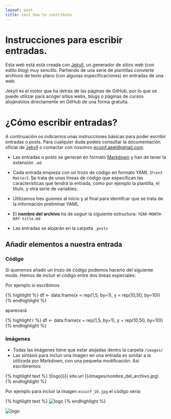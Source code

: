 ```yaml
---
layout: post
title: test how to contribute
--- 
```


# Instrucciones para escribir entradas. 
Esta web está está creada con [Jekyll](https://jekyllrb.com/), un generador de sitios web (con estilo blog) muy sencillo. Partiendo de una serie de plantillas convierte archivos de texto plano (con algunas especificaciones) en entradas de una web. 

Jekyll es el motor que ha detrás de las páginas de GitHub, por lo que se puede utilizar para acoger sitios webs, blogs o páginas de cursos alojándolos directamente en GitHub de una forma gratuita. 

# ¿Cómo escribir entradas? 
A continuación os indicamos unas instrucciones básicas para poder escribir entradas o posts. Para cualquier duda podeís consultar la documentación oficial de [Jekyll](https://jekyllrb.com/docs/home/) o contactar con nosotros [ecoinf.aeet@gmail.com](mailto:ecoinf.aeet@gmail.com). 

* Las entradas o posts se generan en formato [Markdown](https://daringfireball.net/projects/markdown/) y han de tener la extensión `.md` 

* Cada entrada empieza con un trozo de código en formato YAML (`Front Matter`). Se trata de unas líneas de código que especifican las características que tendrá la entrada, como por ejemplo la plantilla, el título, y otra serie de variables. 
 * Utilizamos tres guiones al inicio y al final para identifcar que se trata de la información preliminar YAML 

* El **nombre del archivo** ha de seguir la siguiente estructura: `YEAR-MONTH-DAY-title.md` 

* Las entradas se alojarán en la carpeta `_posts`

## Añadir elementos a nuestra entrada

### Código 
Si queremos añadir un trozo de código podemos hacerlo del siguiente modo. Hemos de incluir el código entre dos líneas especiales: 

Por ejemplo si escribimos 

{% highlight %}
df <- data.frame(x = rep(1,5, by=1),
y = rep(10,50, by=10)) 
{% endhighlight %}

aparecerá 

{% highlight r %}
df <- data.frame(x = rep(1,5, by=1),
y = rep(10,50, by=10)) 
{% endhighlight %} 

### Imágenes 
* Todas las imágenes tiene que estar alojadas dentro la carpeta `/images/` 
* Las sintáxis para incluir una imagen en una entrada es similar a la utilizada por Markdown, con una pequeña modificación. Así escribiremos:  


{% highlight text %}
![logo]({{ site.url }}/images/nombre_del_archivo.jpg)
{% endhighlight %}

Por ejemplo para incluir la imagen `ecoinf_10.jpg` el código sería: 

{% highlight text %}
![logo](http://ecoinfAEET.github.io/images/logo/ecoinf_10.jpg)
{% endhighlight %}

![logo](http://ecoinfAEET.github.io/images/logo/ecoinf_10.jpg)

